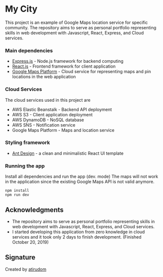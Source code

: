 # My City
This project is an example of Google Maps location service for specific community. The repository aims to serve as personal portfolio representing skills in web development with Javascript, React, Express, and Cloud services.

### Main dependencies
* [Express.js](https://github.com/expressjs/express) - Node.js framework for backend computing
* [React.js](https://reactjs.org/) - Frontend framework for client application
* [Google Maps Platform](https://developers.google.com/maps/documentation) - Cloud service for representing maps and pin locations in the web application

### Cloud Services
The cloud services used in this project are
* AWS Elastic Beanstalk - Backend API deployment
* AWS S3 - Client application deployment
* AWS DynamoDB - NoSQL database
* AWS SNS - Notification service
* Google Maps Platform - Maps and location service

### Styling framework
* [Ant Design](https://ant.design/) - a clean and minimalistic React UI template

### Running the app

Install all dependencies and run the app (dev. mode)
The maps will not work in the application since the existing Google Maps API is not valid anymore.

```
npm install
npm run dev
```

## Acknowledgments

* The repository aims to serve as personal portfolio representing skills in web development with Javascript, React, Express, and Cloud services.
* I started developing this application from zero knowledge in cloud services and it took only 2 days to finish development. (Finished October 20, 2019)

## Signature
Created by [atirudom](https://github.com/atirudom)
